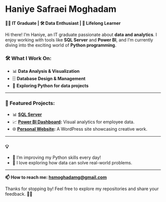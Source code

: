 #  Haniye Safraei Moghadam   
**👩‍🎓 IT Graduate | 🛠️ Data Enthusiast | 🚀 Lifelong Learner**  

Hi there! I’m Haniye, an IT graduate passionate about **data and analytics**. I enjoy working with tools like **SQL Server** and **Power BI**, and I’m currently diving into the exciting world of **Python programming**.  

### 🛠️ What I Work On:  
- 📊 **Data Analysis & Visualization**  
- 🗄️ **Database Design & Management**  
- 🧩 **Exploring Python for data projects**  

---

### 🌟 Featured Projects:  
- 📊 **[SQL Server](https://github.com/haniye-sm/SQL-SERVER)** 
- 📈 **[Power BI Dashboard]():** Visual analytics for employee data.  
- 🌐 **[Personal Website](https://github.com/haniye-sm/WordPress-Website):** A WordPress site showcasing creative work.  

---

### 💡  
- 🔭 I’m improving my Python skills every day!  
- 🌱 I love exploring how data can solve real-world problems.  

---
**📫 How to reach me: hsmoghadamg@gmail.com**


Thanks for stopping by! Feel free to explore my repositories and share your feedback. 💬✨  


